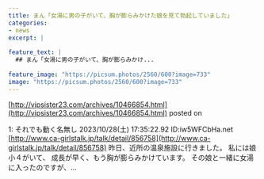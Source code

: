 ```yaml
---
title: まん「女湯に男の子がいて、胸が膨らみかけた娘を見て勃起していました」
categories:
- news
excerpt: |
  
feature_text: |
  ## まん「女湯に男の子がいて、胸が膨らみかけ...
  
feature_image: "https://picsum.photos/2560/600?image=733"
image: "https://picsum.photos/2560/600?image=733"
---
```


[http://vipsister23.com/archives/10466854.html](http://vipsister23.com/archives/10466854.html)
posted on 

<!--more-->

1: それでも動く名無し 2023/10/28(土) 17:35:22.92 ID:iw5WFCbHa.net [http://www.ca-girlstalk.jp/talk/detail/856758](http://www.ca-girlstalk.jp/talk/detail/856758) 昨日、近所の温泉施設に行きました。 私には娘小４がいて、 成長が早く、もう胸が膨らみかけています。 その娘と一緒に女湯に入ったのですが、...
